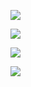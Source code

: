 ![](https://www.nta.go.jp/tmp/0cb21a5e-0f5d-4cc0-8d5c-bcb3326704ce/images/d4f3b42b8f732ec1f730cfc28fe7dcacc41f6eedaeec4e31c6efaaa8232fa47d.jpg)

![](https://www.nta.go.jp/tmp/0cb21a5e-0f5d-4cc0-8d5c-bcb3326704ce/images/48e0e9240353ff14833606247b138b36ac88140532ab827971eeeb7c535d3d0d.jpg)

![](https://www.nta.go.jp/tmp/0cb21a5e-0f5d-4cc0-8d5c-bcb3326704ce/images/837847cb63bf61b435522959182c12335d09447553aaf000640689e8c035117e.jpg)

![](https://www.nta.go.jp/tmp/0cb21a5e-0f5d-4cc0-8d5c-bcb3326704ce/images/352452be90c467195e48c46994783e39258cf09a788d4ea28ebb6a63da909c72.jpg)